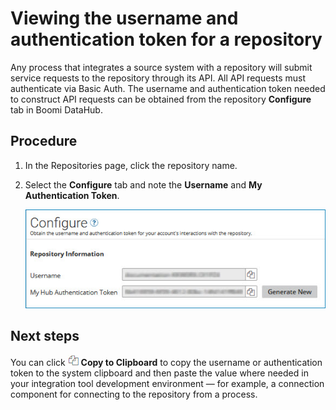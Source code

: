 # Viewing the username and authentication token for a repository 

<head>
  <meta name="guidename" content="DataHub"/>
  <meta name="context" content="GUID-84011460-6ee7-4e96-81a2-0469f2b9cc21"/>
</head>


Any process that integrates a source system with a repository will submit service requests to the repository through its API. All API requests must authenticate via Basic Auth. The username and authentication token needed to construct API requests can be obtained from the repository **Configure** tab in Boomi DataHub.

## Procedure

1.  In the Repositories page, click the repository name.

2.  Select the **Configure** tab and note the **Username** and **My Authentication Token**.

    ![The Configure tab in a repository page shows the username and authentication token for that repository.](../Images/Repositories/mdm-ps-repository-configure-tab_a6e32d8c-d2f3-4c03-ae01-8d5069c7eeb6.jpg)

## Next steps

You can click ![](../Images/Common/main-ic-two-documents_832db596-4895-4b34-943f-079de49b9525.jpg) **Copy to Clipboard** to copy the username or authentication token to the system clipboard and then paste the value where needed in your integration tool development environment — for example, a connection component for connecting to the repository from a process.